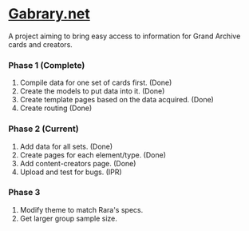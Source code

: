 # [Gabrary.net](https://gabrary.vercel.app/)

A project aiming to bring easy access to information for Grand Archive cards and creators.

### Phase 1 (Complete)

1. Compile data for one set of cards first. (Done)
2. Create the models to put data into it. (Done)
3. Create template pages based on the data acquired. (Done)
4. Create routing (Done)

### Phase 2 (Current)

1. Add data for all sets. (Done)
2. Create pages for each element/type. (Done)
3. Add content-creators page. (Done)
4. Upload and test for bugs. (IPR)

### Phase 3

1. Modify theme to match Rara's specs.
2. Get larger group sample size.
